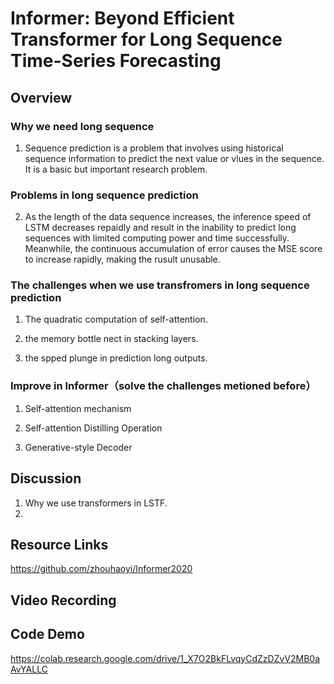 # Informer: Beyond Efficient Transformer for Long Sequence Time-Series Forecasting

## Overview

### Why we need long sequence
1. Sequence prediction is a problem that involves using historical sequence information to predict the next value or vlues in the sequence. It is a basic but important research problem.

### Problems in long sequence prediction
2. As the length of the data sequence increases, the inference speed of LSTM decreases repaidly and result in the inability to predict long sequences with limited computing power and time successfully. Meanwhile, the continuous accumulation of error causes the MSE score to increase rapidly, making the rusult unusable.

### The challenges when we use transfromers in long sequence prediction

1. The quadratic computation of self-attention.

2. the memory bottle nect in stacking layers.

3. the spped plunge in prediction long outputs.

### Improve in Informer（solve the challenges metioned before）

1. Self-attention mechanism

2. Self-attention Distilling Operation

3. Generative-style Decoder

## Discussion
1. Why we use transformers in LSTF.
2. 


## Resource Links

https://github.com/zhouhaoyi/Informer2020


## Video Recording


## Code Demo

https://colab.research.google.com/drive/1_X7O2BkFLvqyCdZzDZvV2MB0aAvYALLC

